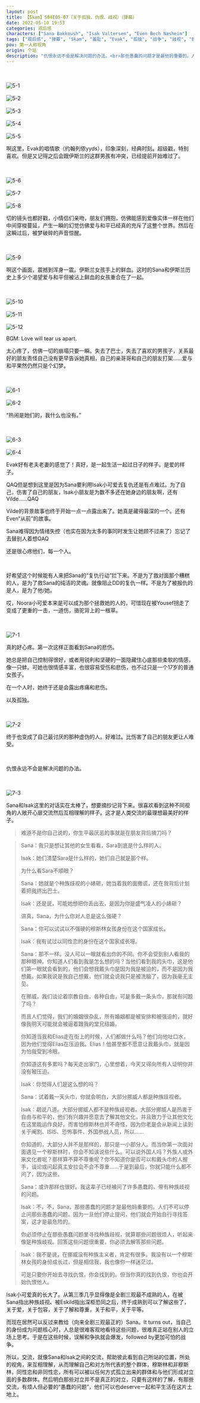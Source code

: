 ```yaml
---
layout: post
title: 【Skam】S04E05-07（关于孤独、仇恨、歧视）（弹幕）
date: 2022-05-10 19:53
categories: 观后感
characters: ["Sana Bakkoush", "Isak Valtersen", "Even Bech Næsheim"]
tags: ["观后感", "弹幕", "Skam", "羞耻", "Evak", "孤独", "战争", "歧视", "BGM", "二刷"]
pov: 第一人称视角
origin: 个站
description: "仇恨永远不会是解决问题的办法。<br>那些愚蠢的问题才是最他妈重要的。人们不可以停止问那些愚蠢的问题。因为一旦他们停止提问，他们就会开始自行寻找答案，这才是最危险的。<br>你必须停止在那些愚蠢问题里寻找种族歧视，就算那些问题很烦人，听起来像是种族歧视。回答这些问题很重要，你必须去解答那些问题。"
---
```


<br><br>
![5-1](https://github.com/junesirius/junesirius.github.io/blob/master/assets/images/Skam/Skam4/Skam4-5-1.png)
<br><br>
![5-2](https://github.com/junesirius/junesirius.github.io/blob/master/assets/images/Skam/Skam4/Skam4-5-2.png)
<br><br>
![5-3](https://github.com/junesirius/junesirius.github.io/blob/master/assets/images/Skam/Skam4/Skam4-5-3.png)
<br><br>
![5-4](https://github.com/junesirius/junesirius.github.io/blob/master/assets/images/Skam/Skam4/Skam4-5-4.png)
<br><br>
![5-5](https://github.com/junesirius/junesirius.github.io/blob/master/assets/images/Skam/Skam4/Skam4-5-5.png)
<br>

啊这里，Evak的唱情歌（约翰列侬yyds），印象深刻，经典时刻。超级戳，特别喜欢。但是又记得之后会跟伊斯兰的这群男孩有冲突，已经提前开始难过了。

<br><br>
![5-6](https://github.com/junesirius/junesirius.github.io/blob/master/assets/images/Skam/Skam4/Skam4-5-6.png)
<br><br>
![5-7](https://github.com/junesirius/junesirius.github.io/blob/master/assets/images/Skam/Skam4/Skam4-5-7.png)
<br><br>
![5-8](https://github.com/junesirius/junesirius.github.io/blob/master/assets/images/Skam/Skam4/Skam4-5-8.png)
<br>

切的镜头也都好戳，小情侣们亲吻，朋友们拥抱，仿佛能感到爱像实体一样在他们中间穿梭蔓延，产生一瞬的幻觉仿佛爱与和平已经真的充斥了这整个世界。然后在这瞬过后，被梦破碎的声音惊醒。

<br><br>
![5-9](https://github.com/junesirius/junesirius.github.io/blob/master/assets/images/Skam/Skam4/Skam4-5-9.png)
<br>

啊这个画面，震撼到浑身一震。伊斯兰女孩手上的鲜血。这时的Sana和伊斯兰历史上多少个渴望爱与和平但被沾上鲜血的女孩重合在了一起。

<br><br>
![5-10](https://github.com/junesirius/junesirius.github.io/blob/master/assets/images/Skam/Skam4/Skam4-5-10.png)
<br><br>
![5-11](https://github.com/junesirius/junesirius.github.io/blob/master/assets/images/Skam/Skam4/Skam4-5-11.png)
<br><br>
![5-12](https://github.com/junesirius/junesirius.github.io/blob/master/assets/images/Skam/Skam4/Skam4-5-12.png)
<br>

BGM: Love will tear us apart.

太心疼了，仿佛一切的崩塌只要一瞬。失去了巴士，失去了喜欢的男孩子，关系最好的朋友责怪自己没有更早告诉她真相，自己的亲哥哥和自己的朋友打架……爱与和平果然仍然只是个幻梦。

<br><br>
![6-1](https://github.com/junesirius/junesirius.github.io/blob/master/assets/images/Skam/Skam4/Skam4-6-1.png)
<br><br>
![6-2](https://github.com/junesirius/junesirius.github.io/blob/master/assets/images/Skam/Skam4/Skam4-6-2.png)
<br>

“热闹是她们的，我什么也没有。”

<br><br>
![6-3](https://github.com/junesirius/junesirius.github.io/blob/master/assets/images/Skam/Skam4/Skam4-6-3.png)
<br><br>
![6-4](https://github.com/junesirius/junesirius.github.io/blob/master/assets/images/Skam/Skam4/Skam4-6-4.png)
<br>

Evak好有老夫老妻的感觉了！真好，是一起生活一起过日子的样子。是爱的样子。

QAQ但是想到这里是因为Sana要利用Isak小可爱去复仇还是有点难过。为了自己，伤害了自己的朋友，Isak小朋友是为数不多还在她身边的朋友啊，还有Vilde……QAQ

Vilde的背景故事也终于开始一点一点露出来了。她真是藏得最深的一个。还有Even“从前”的故事。

Sana难得因为情绪失控（也实在因为太多的事同时发生让她顾不过来了）忘记了去替别人着想QAQ

还是很心疼他们，每一个人。

<br>

好希望这个时候能有人来把Sana的“复仇行动”拦下来。不是为了救对面那个糟糕的人，是为了救Sana的纯洁的灵魂。就像阻止DD的复仇一样。不是为了被报仇的是人，是为了他/她。

哎，Noora小可爱本来是可以成为那个拯救她的人的，可惜现在被Yousef拐走了变成了更重的一击，一道伤，骆驼背上的一根草。

<br><br>
![7-1](https://github.com/junesirius/junesirius.github.io/blob/master/assets/images/Skam/Skam4/Skam4-7-1.png)
<br>

真的好心疼。第一次这样正面看到Sana的悲伤。

她总是把自己控制得很好，或者用锐利和坚硬的一面隐藏住心底那些柔软的情感，像一只蚌。可她也很情感丰富，也很容易受伤和悲伤，也不过只是一个17岁的普通女孩子。

在一个人时，她终于还是会露出疼痛和悲伤。

以及孤独。

<br><br>
![7-2](https://github.com/junesirius/junesirius.github.io/blob/master/assets/images/Skam/Skam4/Skam4-7-2.png)
<br>

终于也变成了自己最讨厌的那种虚伪的人。好难过。比伤害了自己的朋友更让人难受。

<br>

仇恨永远不会是解决问题的办法。

<br><br>
![7-3](https://github.com/junesirius/junesirius.github.io/blob/master/assets/images/Skam/Skam4/Skam4-7-3.png)
<br>

Sana和Isak这里的对话实在太棒了，想要摘抄记背下来。很喜欢看到这种不同视角的人敞开心扉交流然后互相理解的样子。这才是人类交流的最理想最美好的样子。

> 难道不是你自己说的，你生平最厌恶的事就是在朋友背后捅刀吗？

> Sana：我只是想让其他的女生看看，Sara到底是什么样的人。
>
> Isak：她们清楚Sara是什么样的，她们自己就是那个样。
>
> 为什么看Sara不顺眼？
>
> Sana：她就是个种族歧视的小婊砸，她当着我的面撒谎，还在我背后计划着把我挤出巴士。
>
> Isak：还是说，可能她想把你丢出去，是因为你是盛气凌人的小婊砸？
>
> 讲真，Sana，为什么你对人总是这么强硬？
>
> Sana：你可以试试以不强硬的穆斯林女孩身份在这个国家成长。
>
> Isak：我有试过以同性恋的身份在这个国家成长呀。
>
> Sana：那不一样。没人可以一眼就看出你的不同。你不会受到别人看我的那种眼神。你知道人们看到我是怎么想的吗？当他们看到我的头巾，这是他们第一眼就会看到的，他们会想我戴头巾是因为我是被迫的，而不是因为我想戴。如果我说是我自己想戴，他们就会说我只是被洗脑了，因为我毫无主见。
>
> 在挪威，我们谈论着宗教自由，各种自由，可是多戴一条头巾，那就有问题了吗？
>
> 而且人们觉得，我们的婚姻很杂乱，所有婚姻都是被安排和被强迫的，就好像我明天可能就会被逼着跟我的堂兄结婚。
>
> 你知道当我和Elias走在街上的时候，人们都做什么吗？他们向他吐口水，因为他们觉得Elias在压迫我。Elias！他甚至都不愿意让我戴头巾，就是因为怕我受到冷眼。
>
> 你知道这有多累吗？每天走出家门，心里想着，今天又得向所有人证明你并没有被压迫。
>
> Isak：你觉得人们是这么想的吗？
>
> Sana：试着戴一天头巾，你就会明白，大部分挪威人都是种族歧视者。
>
> Isak：胡说八道。大部分挪威人都不是种族歧视者。大部分挪威人是热衷于自由与和平的，他们有兴趣并愿意去了解其他文化，并且致力于让其他文化在这里能运作良好。而害怕穆斯林也并不奇怪，因为你老是会从新闻上读到关于阉割、ISIS、恐怖事件、外国参战人员，所以……
>
> 你知道的，大部分人并不是那样的，那只是一小部分人。而当你第一次面对面遇见一个穆斯林时，你会不知该说些什么。可以说外国人吗？外族人或外来文化者呢？那样算不算不尊重呢？你不知道你是否可以和戴头巾的人握手，谈论或问起真主安拉会不会不尊重……于是到最后，你就只能什么都不问了，因为这些。
>
> Sana：或许那样也很好。我这辈子已经被问了许多愚蠢的、带有种族歧视的问题。
>
> Isak：不，不，Sana，那些愚蠢的问题才是最他妈重要的。人们不可以停止问那些愚蠢的问题。因为一旦他们停止提问，他们就会开始自行寻找答案，这才是最危险的。
>
> 你必须停止在那些愚蠢问题里寻找种族歧视，就算那些问题很烦人，听起来像是种族歧视。回答这些问题很重要，你必须去解答那些问题。

> Isak：我不是说，在挪威没有种族主义者，肯定有很多。我没有以一个穆斯林女孩的身份成长过，但是相信我，我也像你一样迷茫过。
>
> 可是只要你开始去寻找仇恨，你会找到的。但当你真的找到仇恨，你也会开始仇恨他人。

Isak小可爱真的长大了。从第三季几乎显得像是全剧三观最不成熟的人，在被Sana指出种族歧视、被Eskild指出深柜恐同之后，终于成熟到可以了解这些了，关于爱，关于包容，关于了解和尊重，关于和平，关于平等。

而现在居然可以反过来教给（向来全剧三观最正的）Sana。It turns out，当自己的身份成为问题核心时，人总是很难客观地看待这些问题，很难真正站在别人的立场上思考。于是在这些时候，误解和争执就会爆发，followed by更加可怕的战争。

所以，交流，就像Sana和Isak之间的交流，帮助彼此看到自己所站的位置，所处的视角，来互相理解，从而理解自己和对方所代表的整个群体，穆斯林和非穆斯林，同性恋和非同性恋，所有可以被以任何方式孤立出来的群体和与他们形成对立面的多数群体。然后明白那些对立并不是真正的对立，只要有这样的了解，有那些交流，有烦人但必要的“愚蠢的问题”，他们可以也deserve一起和平生活在这片土地上。

